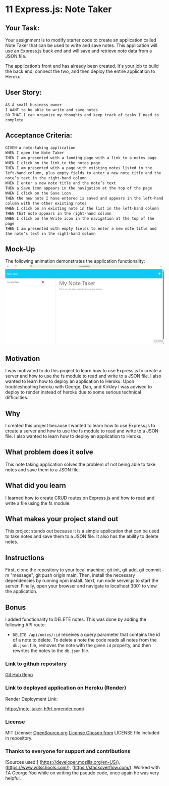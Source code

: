 # 11 Express.js: Note Taker

## Your Task:

Your assignment is to modify starter code to create an application called Note Taker that can be used to write and save notes. This application will use an Express.js back end and will save and retrieve note data from a JSON file.

The application’s front end has already been created. It's your job to build the back end, connect the two, and then deploy the entire application to Heroku.


## User Story:

```
AS A small business owner
I WANT to be able to write and save notes
SO THAT I can organize my thoughts and keep track of tasks I need to complete
```


## Acceptance Criteria:

```
GIVEN a note-taking application
WHEN I open the Note Taker
THEN I am presented with a landing page with a link to a notes page
WHEN I click on the link to the notes page
THEN I am presented with a page with existing notes listed in the left-hand column, plus empty fields to enter a new note title and the note’s text in the right-hand column
WHEN I enter a new note title and the note’s text
THEN a Save icon appears in the navigation at the top of the page
WHEN I click on the Save icon
THEN the new note I have entered is saved and appears in the left-hand column with the other existing notes
WHEN I click on an existing note in the list in the left-hand column
THEN that note appears in the right-hand column
WHEN I click on the Write icon in the navigation at the top of the page
THEN I am presented with empty fields to enter a new note title and the note’s text in the right-hand column
```

## Mock-Up

The following animation demonstrates the application functionality:
![Note Taker](./Assets/Images/mockupnotetaker.png)

## Motivation

I was motivated to do this project to learn how to use Express.js to create a server and how to use the fs module to read and write to a JSON file. I also wanted to learn how to deploy an application to Heroku. Upon troubleshooting heroku with George, Dan, and Kirkley I was advised to deploy to render instead of heroku due to some serious technical difficulties.

## Why

I created this project because I wanted to learn how to use Express.js to create a server and how to use the fs module to read and write to a JSON file. I also wanted to learn how to deploy an application to Heroku.

## What problem does it solve

This note taking application solves the problem of not being able to take notes and save them to a JSON file.

## What did you learn

I learned how to create CRUD routes on Express.js and how to read and write a file using the fs module.

## What makes your project stand out

This project stands out because it is a simple application that can be used to take notes and save them to a JSON file. It also has the ability to delete notes.

## Instructions

First, clone the repository to your local machine, git init, git add, git commit -m "message", git push origin main. Then, install the necessary dependencies by running npm install. Next, run node server.js to start the server. Finally, open your browser and navigate to localhost:3001 to view the application.

## Bonus

I added functionality to DELETE notes. This was done by adding the following API route:

* `DELETE /api/notes/:id` receives a query parameter that contains the id of a note to delete. To delete a note the code reads all notes from the `db.json` file, removes the note with the given `id` property, and then rewrites the notes to the `db.json` file.

### Link to github repository

[Git Hub Repo](https://github.com/precisecoding/Note-Taker.git)

### Link to deployed application on Heroku (Render)

Render Deployment Link:

<https://note-taker-h9rt.onrender.com/>

### License

MIT License:
[OpenSource.org](https://opensource.org/licenses/MIT)
[License Chosen from](https://choosealicense.com/licenses/mit/)
LICENSE file included in repository.

### Thanks to everyone for support and contributions

[Sources used:] (https://developer.mozilla.org/en-US/), (https://www.w3schools.com/), (https://stackoverflow.com/).
Worked with TA George Yoo while on writing the pseudo code, once again he was very helpful.
